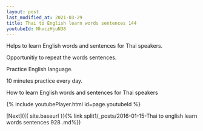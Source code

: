 ```yaml
---
layout: post
last_modified_at: 2021-03-29
title: Thai to English learn words sentences 144 
youtubeId: NhvczHjuN38
---
```

 
 
Helps to learn English words and sentences for Thai speakers.

Opportunitiy to repeat the words sentences. 

Practice English language. 
 
10 minutes practice every day. 
 
How to learn English words and sentences for Thai speakers 
 
{% include youtubePlayer.html id=page.youtubeId %}
 
 
[Next]({{ site.baseurl }}{% link  split1/_posts/2016-01-15-Thai to english learn words sentences 928 .md%})
 
